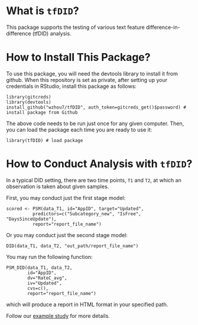 # What is `tfDID`?

This package supports the testing of various text feature difference-in-difference (tfDID) analysis. 

# How to Install This Package?

To use this package, you will need the devtools library to install it from github. 
When this repository is set as private, after setting up your credentials in RStudio, install this package as follows:

```
library(gitcreds)
library(devtools)
install_github("wzhou7/tfDID", auth_token=gitcreds_get()$password) # install package from Github
```

The above code needs to be run just once for any given computer. Then, you can load the package each time you are ready to use it:

```
library(tfDID) # load package
```

# How to Conduct Analysis with `tfDID`?

In a typical DID setting, there are two time points, `T1` and `T2`, at which an observation is taken about given samples.

First, you may conduct just the first stage model:

```
scored <- PSM(data_T1, id="AppID", target="Updated",
          predictors=c("Subcategory_new", "IsFree", "DaysSinceUpdate"),
          report="report_file_name")
```

Or you may conduct just the second stage model:

```
DID(data_T1, data_T2, "out_path/report_file_name")
```

You may run the following function:

```
PSM_DID(data_T1, data_T2, 
        id="AppID",
        dv="RateC_avg",
        iv="Updated",
        cvs=c(),
        report="report_file_name")
```

which will produce a report in HTML format in your specified path.

Follow our [example study](docs/example.md) for more details. 

